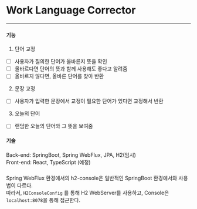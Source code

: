 # Work Language Corrector
***

#### 기능
1. 단어 교정
 - [ ] 사용자가 질의한 단어가 올바른지 뜻을 확인
 - [ ] 올바르다면 단어의 뜻과 함께 사용해도 좋다고 알려줌
 - [ ] 올바르지 않다면, 올바른 단어를 찾아 반환
2. 문장 교정
 - [ ] 사용자가 입력한 문장에서 교정이 필요한 단어가 있다면 교정해서 반환
3. 오늘의 단어
 - [ ] 랜덤한 오늘의 단어와 그 뜻을 보여줌


#### 기술
Back-end: SpringBoot, Spring WebFlux, JPA, H2(임시) </br>
Front-end: React, TypeScript (예정)


##### 
Spring WebFlux 환경에서의 h2-console은 일반적인 SpringBoot 환경에서와 사용법이 다르다.<br/>
따라서, `H2ConsoleConfig` 를 통해 H2 WebServer를 사용하고, Console은 `localhost:8078`을 통해 접근한다.